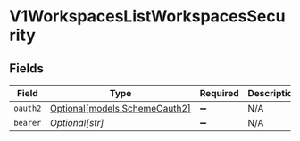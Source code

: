 # V1WorkspacesListWorkspacesSecurity


## Fields

| Field                                                      | Type                                                       | Required                                                   | Description                                                |
| ---------------------------------------------------------- | ---------------------------------------------------------- | ---------------------------------------------------------- | ---------------------------------------------------------- |
| `oauth2`                                                   | [Optional[models.SchemeOauth2]](../models/schemeoauth2.md) | :heavy_minus_sign:                                         | N/A                                                        |
| `bearer`                                                   | *Optional[str]*                                            | :heavy_minus_sign:                                         | N/A                                                        |